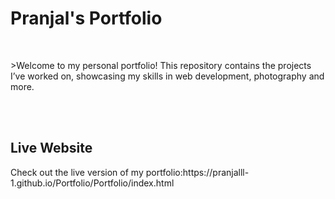 <h1>Pranjal's Portfolio</h1>
<br>
<p>>Welcome to my personal portfolio! This repository contains the projects I’ve worked on, showcasing my skills in web development, photography and more.</p>
<br>
<br>
<h2>Live Website</h2>
<p>Check out the live version of my portfolio:<a>https://pranjalll-1.github.io/Portfolio/Portfolio/index.html</a> </p>
